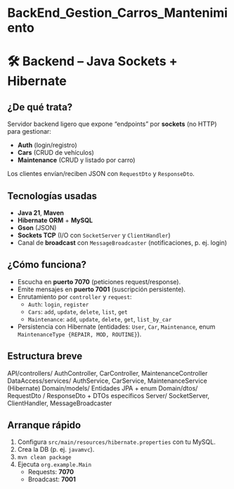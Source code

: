 # BackEnd_Gestion_Carros_Mantenimiento
# 🛠️ Backend – Java Sockets + Hibernate

## ¿De qué trata?
Servidor backend ligero que expone “endpoints” por **sockets** (no HTTP) para gestionar:
- **Auth** (login/registro)
- **Cars** (CRUD de vehículos)
- **Maintenance** (CRUD y listado por carro)

Los clientes envían/reciben JSON con `RequestDto` y `ResponseDto`.

## Tecnologías usadas
- **Java 21**, **Maven**
- **Hibernate ORM** + **MySQL**
- **Gson** (JSON)
- **Sockets TCP** (I/O con `SocketServer` y `ClientHandler`)
- Canal de **broadcast** con `MessageBroadcaster` (notificaciones, p. ej. login)

## ¿Cómo funciona?
- Escucha en **puerto 7070** (peticiones request/response).
- Emite mensajes en **puerto 7001** (suscripción persistente).
- Enrutamiento por `controller` y `request`:
  - `Auth`: `login`, `register`
  - `Cars`: `add`, `update`, `delete`, `list`, `get`
  - `Maintenance`: `add`, `update`, `delete`, `get`, `list_by_car`
- Persistencia con Hibernate (entidades: `User`, `Car`, `Maintenance`, enum `MaintenanceType {REPAIR, MOD, ROUTINE}`).

## Estructura breve
API/controllers/         AuthController, CarController, MaintenanceController
DataAccess/services/     AuthService, CarService, MaintenanceService (Hibernate)
Domain/models/           Entidades JPA + enum
Domain/dtos/             RequestDto / ResponseDto + DTOs específicos
Server/                  SocketServer, ClientHandler, MessageBroadcaster

## Arranque rápido
1. Configura `src/main/resources/hibernate.properties` con tu MySQL.
2. Crea la DB (p. ej. `javamvc`).
3. `mvn clean package`
4. Ejecuta `org.example.Main`  
   - Requests: **7070**  
   - Broadcast: **7001**
